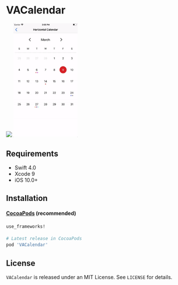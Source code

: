 # VACalendar

<p>
<img  src="Screenshots/vertical_calendar.gif" width="35%" height="auto"> <img  src="Screenshots/horizontal_calendar.gif" width="35%" height="auto">
</p>

## Requirements

* Swift 4.0
* Xcode 9
* iOS 10.0+

## Installation

#### [CocoaPods](http://cocoapods.org) (recommended)

````ruby
use_frameworks!

# Latest release in CocoaPods
pod 'VACalendar'

````

## License

`VACalendar` is released under an MIT License. See `LICENSE` for details.
